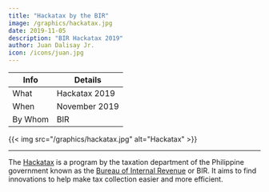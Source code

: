 ```yaml
---
title: "Hackatax by the BIR"
image: /graphics/hackatax.jpg
date: 2019-11-05
description: "BIR Hackatax 2019"
author: Juan Dalisay Jr.
icon: /icons/juan.jpg
---
```




Info | Details 
--- | ---
What | Hackatax 2019
When | November 2019
By Whom | BIR

{{< img src="/graphics/hackatax.jpg" alt="Hackatax" >}}

---


The [Hackatax](http://www.hackatax.ph) is a program by the taxation department of the Philippine government known as the [Bureau of Internal Revenue](https://www.bir.gov.ph) or BIR. It aims to find innovations to help make tax collection easier and more efficient. 
